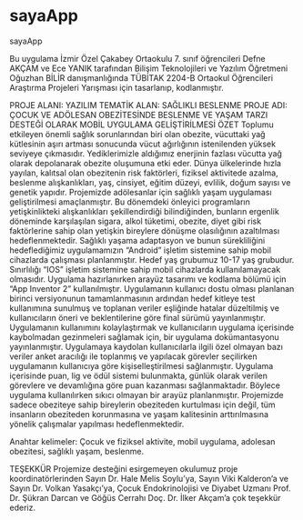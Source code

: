 # sayaApp
sayaApp

Bu uygulama İzmir Özel Çakabey Ortaokulu 7. sınıf öğrencileri Defne AKÇAM ve Ece YANIK tarafından Bilişim Teknolojileri ve Yazılım Öğretmeni Oğuzhan BİLİR danışmanlığında
TÜBİTAK 2204-B Ortaokul Öğrencileri Araştırma Projeleri Yarışması için tasarlanıp, kodlanmıştır.

PROJE ALANI: YAZILIM
TEMATİK ALAN: SAĞLIKLI BESLENME
PROJE ADI: ÇOCUK VE ADÖLESAN OBEZİTESİNDE BESLENME VE YAŞAM
TARZI DESTEĞİ OLARAK MOBİL UYGULAMA GELİŞTİRİLMESİ
ÖZET
Toplumu etkileyen önemli sağlık sorunlarından biri olan obezite, vücuttaki yağ kütlesinin aşırı
artması sonucunda vücut ağırlığının istenilenden yüksek seviyeye çıkmasıdır. Yediklerimizle
aldığımız enerjinin fazlası vücutta yağ olarak depolanarak obezite oluşumuna etki eder. Dünya
ülkelerinde hızla yayılan, kalıtsal olan obezitenin risk faktörleri, fiziksel aktivitede azalma,
beslenme alışkanlıkları, yaş, cinsiyet, eğitim düzeyi, evlilik, doğum sayısı ve genetik yapıdır.
Projemizde adölesanlar için sağlıklı yaşam uygulaması geliştirilmesi amaçlanmıştır. Bu
dönemdeki önleyici programların yetişkinlikteki alışkanlıkları şekillendirdiği bilindiğinden,
bunların ergenlik döneminde karşılaşılan sigara, alkol tüketimi, obezite, diyet gibi risk
faktörlerine sahip olan yetişkin bireylere dönüşme olasılığının azaltılması hedeflenmektedir.
Sağlıklı yaşama adaptasyon ve bunun sürekliliğini hedeflediğimiz uygulamamızın “Android”
işletim sistemine sahip mobil cihazlarda çalışması planlanmıştır. Hedef yaş grubumuz 10-17
yaş grubudur. Sınırlılığı “IOS” işletim sistemine sahip mobil cihazlarda kullanılamayacak
olmasıdır. Uygulama hazırlanırken arayüz tasarımı ve kodlama bölümü için “App Inventor 2”
kullanılmıştır. Uygulamanın kullanıcı dostu olması planlanan birinci versiyonunun
tamamlanmasının ardından hedef kitleye test kullanımına sunulmuş ve toplanan veriler
eşliğinde hatalar düzeltilmiş ve kullanıcıların öneri ve beklentilerine göre final sürümü
yayınlanmıştır. Uygulamanın kullanımını kolaylaştırmak ve kullanıcıların uygulama içerisinde
kaybolmadan gezinmeleri sağlamak için, bir uygulama dokümantasyonu yayınlanmıştır.
Uygulamaya kaydolan kullanıcılarla ilgili özel olmayan bazı veriler anket aracılığı ile toplanmış
ve yapılacak görevler seçilirken uygulamanın kullanıcıya göre kişiselleştirilmesi sağlanmıştır.
Uygulama içerisinde puan, lig ve ödül sistemi bulunmakta, günlük olarak verilen görevlere ve
devamlığına göre puan kazanması sağlanmaktadır. Böylece uygulama kullanılırken sıkıcı
olmayan bir arayüz planlanmıştır. Projemizde sadece obeziteye sahip bireylerin obeziteden
kurtulması için değil, tüm insanların obeziteden korunmasına ve yaşam kalitesinin
arttırılmasına yönelik çalışmalar yapılması hedeflenmektedir.

Anahtar kelimeler: Çocuk ve fiziksel aktivite, mobil uygulama, adolesan obezitesi, sağlıklı
yaşam, beslenme.

TEŞEKKÜR
Projemize desteğini esirgemeyen okulumuz proje koordinatörlerinden Sayın Dr. Hale Melis
Soylu’ya, Sayın Viki Kalderon’a ve Sayın Dr. Volkan Yasakçı’ya, Çocuk Endokrinolojisi ve
Diyabet Uzmanı Prof. Dr. Şükran Darcan ve Göğüs Cerrahı Doç. Dr. İlker Akçam’a çok
teşekkür ederiz.
